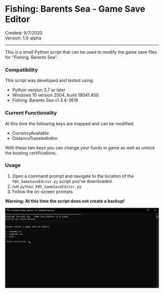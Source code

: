 # Fishing: Barents Sea - Game Save Editor
Created: 9/7/2020  
Version: 1.0-alpha

----------

This is a small Python script that can be used to modify the game save files for "Fishing: Barents Sea".

### Compatibility
This script was developed and tested using:
* Python version 3.7 or later  
* Windows 10 version 2004, build 19041.450
* Fishing: Barents Sea v1.3.4-3618

### Current Functionality 

At this time the following keys are mapped and can be modified:
* CurrencyAvailable
* DistanceTraveledInKm

With these two keys you can change your funds in game as well as unlock the boating certifications.

### Usage

1. Open a command prompt and navigate to the location of the `FBS_GameSaveEditor.py` script you've downloaded.
2. run `python FBS_GameSaveEditor.py` 
3. Follow the on-screen prompts

**Warning: At this time the script does not create a backup!**

![](https://github.com/crazyd471/FBS_GameSaveEditor/blob/master/images/animation.gif)
